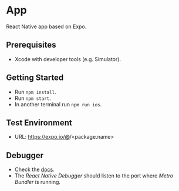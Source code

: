 # App

React Native app based on Expo.

## Prerequisites

- Xcode with developer tools (e.g. Simulator).

## Getting Started

- Run `npm install`.
- Run `npm start`.
- In another terminal run `npm run ios`.

## Test Environment

- URL: https://expo.io/@<username>/<package.name>

## Debugger

- Check the [docs](https://docs.expo.io/workflow/debugging/).
- The *React Native Debugger* should listen to the port where *Metro Bundler* is running.